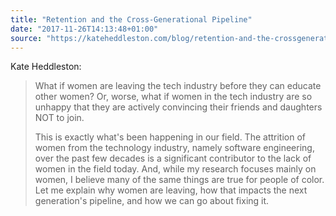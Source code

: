 ```yaml
---
title: "Retention and the Cross-Generational Pipeline"
date: "2017-11-26T14:13:48+01:00"
source: "https://kateheddleston.com/blog/retention-and-the-crossgenerational-pipeline"
---
```


Kate Heddleston:

> What if women are leaving the tech industry before they can educate other women? Or, worse, what if women in the tech industry are so unhappy that they are actively convincing their friends and daughters NOT to join. 
> 
> This is exactly what's been happening in our field. The attrition of women from the technology industry, namely software engineering, over the past few decades is a significant contributor to the lack of women in the field today. And, while my research focuses mainly on women, I believe many of the same things are true for people of color. Let me explain why women are leaving, how that impacts the next generation's pipeline, and how we can go about fixing it.
